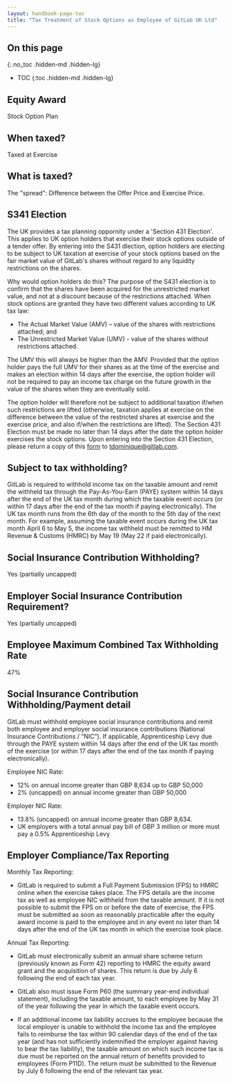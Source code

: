 ```yaml
---
layout: handbook-page-toc
title: "Tax Treatment of Stock Options as Employee of GitLab UK Ltd"
---
```


## On this page
{:.no_toc .hidden-md .hidden-lg}

- TOC
{:toc .hidden-md .hidden-lg}

## Equity Award
Stock Option Plan

## When taxed?
Taxed at Exercise

## What is taxed?
The "spread": Difference between the Offer Price and Exercise Price.

## S341 Election
The UK provides a tax planning oppornity under a 'Section 431 Election'. This applies to UK option holders that exercise their stock options outside of a tender offer. By entering into the S431 dlection, option holders are electing to be subject to UK taxation at exercise of your stock options based on the fair market value of GitLab's shares without regard to any liquidity restrictions on the shares.

Why would option holders do this? The purpose of the S431 election is  to confirm that the shares have been acquired for the unrestricted market value, and not at a discount because of the restrictions attached. When stock options are granted they have two different values according to UK tax law:

- The Actual Market Value (AMV) – value of the shares with restrictions attached; and
- The Unrestricted Market Value (UMV) - value of the shares without restrictions attached. 

The UMV this will always be higher than the AMV. Provided that the option holder pays the full UMV for their shares as at the time of the exercise and makes an election within 14 days after the exercise, the option holder will not be required to pay an income tax charge on the future growth in the value of the shares when they are eventually sold.

The option holder will therefore not be subject to additional taxation if/when such restrictions are lifted (otherwise, taxation applies at exercise on the difference between the value of the restricted shares at exercise and the exercise price, and also if/when the restrictions are lifted). The Section 431 Election must be made no later than 14 days after the date the option holder exercises the stock options.  Upon entering into the Section 431 Election, please return a copy of this [form](https://docs.google.com/document/d/1eAx63NEydcPIhOKdL8Ku1jZg5Gxhgkr9pdcDgxKsEE0/edit) to tdominique@gitlab.com.

## Subject to tax withholding?
GitLab is required to withhold income tax on the taxable amount and remit the withheld tax through the Pay-As-You-Earn (PAYE) system within 14 days after the end of the UK tax month during which the taxable event occurs (or within 17 days after the end of the tax month if paying electronically). The UK tax month runs from the 6th day of the month to the 5th day of the next month. For example, assuming the taxable event occurs during the UK tax month April 6 to May 5, the income tax withheld must be remitted to HM Revenue & Customs (HMRC) by May 19 (May 22 if paid electronically).

## Social Insurance Contribution Withholding?
Yes (partially uncapped)

## Employer Social Insurance Contribution Requirement?
Yes (partially uncapped)

## Employee Maximum Combined Tax Withholding Rate
47%

## Social Insurance Contribution Withholding/Payment detail
GitLab must withhold employee social insurance contributions and remit both employee and employer social insurance contributions (National Insurance Contributions / “NIC”). If applicable, Apprenticeship Levy due through the PAYE system within 14 days after the end of the UK tax month of the exercise (or within 17 days after the end of the tax month if paying electronically).

Employee NIC Rate:
- 12% on annual income greater than GBP 8,634 up to GBP 50,000
- 2% (uncapped) on annual income greater than GBP 50,000

Employer NIC Rate:
- 13.8% (uncapped) on annual income greater than GBP 8,634.
- UK employers with a total annual pay bill of GBP 3 million or more must pay a 0.5% Apprenticeship Levy

## Employer Compliance/Tax Reporting
Monthly Tax Reporting:
- GitLab is required to submit a Full Payment Submission (FPS) to HMRC online when the exercise takes place. The FPS details are the income tax as well as employee NIC withheld from the taxable amount. If it is not possible to submit the FPS on or before the date of exercise, the FPS must be submitted as soon as reasonably practicable after the equity award income is paid to the employee and in any event no later than 14 days after the end of the UK tax month in which the exercise took place.

Annual Tax Reporting:
- GitLab must electronically submit an annual share scheme return (previously known as Form 42) reporting to HMRC the equity award grant and the acquisition of shares. This return is due by July 6 following the end of each tax year.

- GitLab also must issue Form P60 (the summary year-end individual statement), including the taxable amount, to each employee by May 31 of the year following the year in which the taxable event occurs.

- If an additional income tax liability accrues to the employee because the local employer is unable to withhold the income tax and the employee fails to reimburse the tax within 90 calendar days of the end of the tax year (and has not sufficiently indemnified the employer against having to bear the tax liability), the taxable amount on which such income tax is due must be reported on the annual return of benefits provided to employees (Form P11D). The return must be submitted to the Revenue by July 6 following the end of the relevant tax year.
